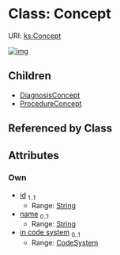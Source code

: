 
# Class: Concept




URI: [ks:Concept](https://w3id.org/linkml/tests/kitchen_sink/Concept)


[![img](https://yuml.me/diagram/nofunky;dir:TB/class/[ProcedureConcept],[DiagnosisConcept],[CodeSystem]<in%20code%20system%200..1-%20[Concept&#124;id:string;name:string%20%3F],[Concept]^-[ProcedureConcept],[Concept]^-[DiagnosisConcept],[CodeSystem])](https://yuml.me/diagram/nofunky;dir:TB/class/[ProcedureConcept],[DiagnosisConcept],[CodeSystem]<in%20code%20system%200..1-%20[Concept&#124;id:string;name:string%20%3F],[Concept]^-[ProcedureConcept],[Concept]^-[DiagnosisConcept],[CodeSystem])

## Children

 * [DiagnosisConcept](DiagnosisConcept.md)
 * [ProcedureConcept](ProcedureConcept.md)

## Referenced by Class


## Attributes


### Own

 * [id](id.md)  <sub>1..1</sub>
     * Range: [String](types/String.md)
 * [name](name.md)  <sub>0..1</sub>
     * Range: [String](types/String.md)
 * [in code system](in_code_system.md)  <sub>0..1</sub>
     * Range: [CodeSystem](CodeSystem.md)
